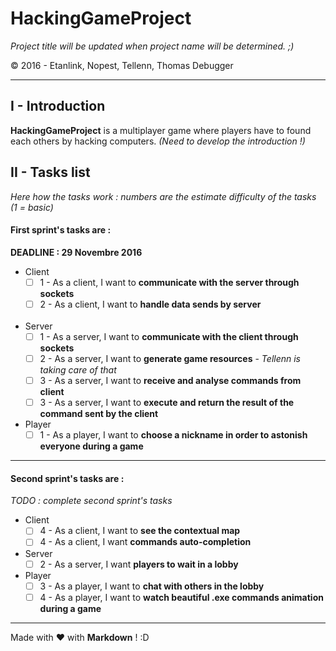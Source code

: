 # HackingGameProject
*Project title will be updated when project name will be determined. ;)*

&copy; 2016 - Etanlink, Nopest, Tellenn, Thomas Debugger

---------------

## I - Introduction
**HackingGameProject** is a multiplayer game where players have to found each others by hacking computers. *(Need to develop the introduction !)*
&nbsp;


## II - Tasks list
*Here how the tasks work : numbers are the estimate difficulty of the tasks (1 = basic)*

#### First sprint's tasks are :
**DEADLINE : 29 Novembre 2016**

+ Client
	- [ ] 1 - As a client, I want to **communicate with the server through sockets**
	- [ ] 2 - As a client, I want to **handle data sends by server**	
&nbsp;

+ Server
	- [ ] 1 - As a server, I want to **communicate with the client through sockets**
	- [ ] 2 - As a server, I want to **generate game resources** - *Tellenn is taking care of that*
	- [ ] 3 - As a server, I want to **receive and analyse commands from client**
	- [ ] 3 - As a server, I want to **execute and return the result of the command sent by the client**
&nbsp;

+ Player
	- [ ] 1 - As a player, I want to **choose a nickname in order to astonish everyone during a game**
&nbsp;

---------------

#### Second sprint's tasks are :
*TODO : complete second sprint's tasks*

+ Client
	- [ ] 4 - As a client, I want to **see the contextual map**
	- [ ] 4 - As a client, I want **commands auto-completion**
&nbsp;

+ Server
	- [ ] 2 - As a server, I want **players to wait in a lobby**
&nbsp;

+ Player
	- [ ] 3 - As a player, I want to **chat with others in the lobby**
	- [ ] 4 - As a player, I want to **watch beautiful .exe commands animation during a game**
&nbsp;

---------------
Made with :heart: with **Markdown** ! :D
